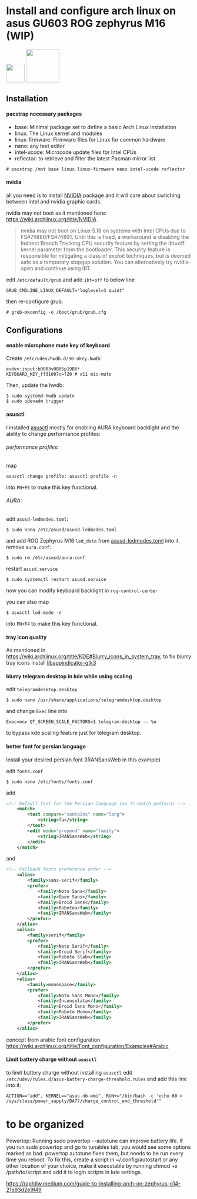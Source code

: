 # Install and configure arch linux on asus GU603 ROG zephyrus M16 (WIP)
<p>
  <img height="50" src="https://rog.asus.com/dist/img/rog-logo@3x.png">
  <img height="90" src="https://archlinux.org/static/logos/archlinux-logo-dark-scalable.518881f04ca9.svg">
</p>

##
## Installation
#### pacstrap necessary packages
- base: Minimal package set to define a basic Arch Linux installation
- linux: The Linux kernel and modules
- linux-firmware: Firmware files for Linux for common hardware
- nano: any text editor
- intel-ucode:  	Microcode update files for Intel CPUs
- reflector: to retrieve and filter the latest Pacman mirror list  

```
# pacstrap /mnt base linux linux-firmware nano intel-ucode reflector
```  
#### nvidia
all you need is to install [NVIDIA](https://archlinux.org/packages/extra/x86_64/nvidia) package and it will care about switching between intel and nvidia graphic cards.  

nvidia may not boot as it mentioned here: https://wiki.archlinux.org/title/NVIDIA
>nvidia may not boot on Linux 5.18 on systems with Intel CPUs due to FS#74886/FS#74891. Until this is fixed, a workaround is disabling the Indirect Branch Tracking CPU security feature by setting the ibt=off kernel parameter from the bootloader. This security feature is responsible for mitigating a class of exploit techniques, but is deemed safe as a temporary stopgap solution. You can alternatively try nvidia-open and continue using IBT.

edit `/etc/default/grub` and add `ibt=off` to below line 
```
GRUB_CMDLINE_LINUX_DEFAULT="loglevel=3 quiet"
```
then re-configure grub:
```
# grub-mkconfig -o /boot/grub/grub.cfg
```
## Configurations
#### enable microphone mute key of keyboard
Create `/etc/udev/hwdb.d/90-nkey.hwdb`:
```
evdev:input:b0003v0B05p19B6*
KEYBOARD_KEY_ff31007c=f20 # x11 mic-mute
```
Then, update the hwdb:
```
$ sudo systemd-hwdb update
$ sudo udevadm trigger
```
#### asusctl
I installed [asusctl](https://aur.archlinux.org/packages/asusctl) mostly for enabling AURA keyboard backlight and the ability to change performance profiles:

###### performance profiles:
map
```
asusctl change profile: asusctl profile -n
```
into `FN+F5` to make this key functional.


###### AURA:
edit `asusd-ledmodes.toml`:
```
$ sudo nano /etc/asusd/asusd-ledmodes.toml
```
and add ROG Zephyrus M16 `led_data` from [asusd-ledmodes.toml](./asusd-ledmodes.toml)  into it.
remove `aura.conf`:
```
$ sudo rm /etc/asusd/aura.conf
```
restart `asusd.service`
```
$ sudo systemctl restart asusd.service
```
now you can modify keyboard backlight in `rog-control-center`

you can also map
```
$ asusctl led-mode -n
```
into  `FN+F4` to make this key functional.

#### tray icon quality
As mentioned in https://wiki.archlinux.org/title/KDE#Blurry_icons_in_system_tray, to fix blurry tray icons install [libappindicator-gtk3](https://archlinux.org/packages/?name=libappindicator-gtk3)

#### blurry telegram desktop in kde while using scaling
edit `telegramdesktop.desktop`
```
$ sudo nano /usr/share/applications/telegramdesktop.desktop
```
and change `Exec` line into
```
Exec=env QT_SCREEN_SCALE_FACTORS=1 telegram-desktop -- %u
```
to bypass kde scaling feature just for telegram desktop.

#### better font for persian language
Install your desired persian font (IRANSansWeb in this example)  
  
edit `fonts.conf`
```
$ sudo nano /etc/fonts/fonts.conf
```
add
```xml
<!-- Default font for the Persian language (no fc-match pattern) -->
	<match>
		<test compare="contains" name="lang">
			<string>fa</string>
		</test>
		<edit mode="prepend" name="family">
			<string>IRANSansWeb</string>
		</edit>
	</match>
```
and
```xml
<!-- Fallback fonts preference order -->
	<alias>
		<family>sans-serif</family>
		<prefer>
			<family>Noto Sans</family>
			<family>Open Sans</family>
			<family>Droid Sans</family>
			<family>Roboto</family>
			<family>IRANSansWeb</family>
		</prefer>
	</alias>
	<alias>
		<family>serif</family>
		<prefer>
			<family>Noto Serif</family>
			<family>Droid Serif</family>
			<family>Roboto Slab</family>
			<family>IRANSansWeb</family>
		</prefer>
	</alias>
	<alias>
		<family>monospace</family>
		<prefer>
			<family>Noto Sans Mono</family>
			<family>Inconsolata</family>
			<family>Droid Sans Mono</family>
			<family>Roboto Mono</family>
			<family>IRANSansWeb</family>
		</prefer>
	</alias>
```
concept from arabic font configuration https://wiki.archlinux.org/title/Font_configuration/Examples#Arabic

#### Limit battery charge without `asusctl`
to limit battery charge without installing `asusctl` edit `/etc/udev/rules.d/asus-battery-charge-threshold.rules` and add this line into it:
```
ACTION=="add", KERNEL=="asus-nb-wmi", RUN+="/bin/bash -c 'echo 60 > /sys/class/power_supply/BAT?/charge_control_end_threshold'"
```
  
# to be organized
Powertop:
Running sudo powertop --autotune can improve battery life. If you run sudo powertop and go to tunables tab, you would see some options marked as bad. powertop autotune fixes them, but needs to be run every time you reboot. To fix this, create a script in ~/.config/autostart or any other location of your choice, make it executable by running chmod +x /path/to/script and add it to login scripts in kde settings.

https://raphtlw.medium.com/guide-to-installing-arch-on-zephyrus-g14-21b93d2e9f49

